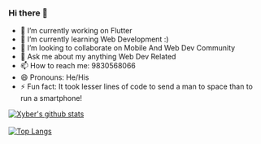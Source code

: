 ### Hi there 👋


<!--**xybercommander/xybercommander** is a ✨ _special_ ✨ repository because its `README.md` (this file) appears on your GitHub profile.-->

- 🔭 I’m currently working on Flutter
- 🌱 I’m currently learning Web Development :)
- 👯 I’m looking to collaborate on Mobile And Web Dev Community
- 💬 Ask me about my anything Web Dev Related
- 📫 How to reach me: 9830568066
- 😄 Pronouns: He/His
- ⚡ Fun fact: It took lesser lines of code to send a man to space than to run a smartphone!

[![Xyber's github stats](https://github-readme-stats.vercel.app/api?username=xybercommander&show_icons=true&theme=dark)](https://github.com/anuraghazra/github-readme-stats)
<br><br>
[![Top Langs](https://github-readme-stats.vercel.app/api/top-langs/?username=xybercommander&theme=dracula)](https://github.com/anuraghazra/github-readme-stats)
